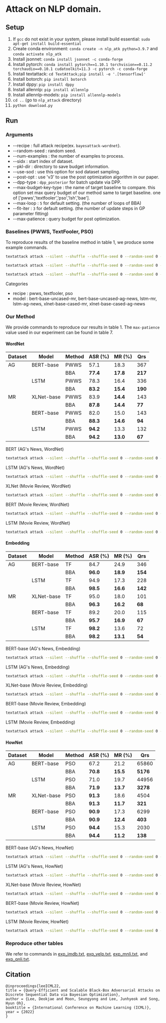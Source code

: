 # Attack on NLP domain.

## Setup
1. If `gcc` do not exist in your system, please install build essential: `sudo apt-get install build-essential`
2. Create conda environment: `conda create -n nlp_atk python=3.9.7` and `conda activate nlp_atk`
3. Install jsonnet: `conda install jsonnet -c conda-forge`
4. Install pytorch: `conda install pytorch==1.10.1 torchvision==0.11.2 torchaudio==0.10.1 cudatoolkit=11.3 -c pytorch -c conda-forge`
5. Install textattack: `cd TextAttack;pip install -e '.[tensorflow]'`
6. Install botorch: `pip install botorch`
7. Install dppy: `pip install dppy`
8. Install allennlp: `pip install allennlp`
9. Install allennlp-models: `pip install allennlp-models`
10. `cd ..` (go to `nlp_attack` directory)
11. `python download.py`
## Run

### Arguments
* --recipe : full attack recipe(ex. `bayesattack-wordnet`).
* --random-seed : random seed.
* --num-examples : the number of examples to process.
* --sidx : start index of dataset.
* --pkl-dir : directory to save budget information.
* --use-sod : use this option for sod dataset sampling.
* --post-opt : use 'v3' to use the post optimization algorithm in our paper.
* --dpp-type : `dpp_posterior` for batch update via DPP.
* --max-budget-key-type : the name of target baseline to compare. this option set max query budget of our method same to target baseline. one of ['pwws','textfooler','pso','lsh','bae'].
* --max-loop : `5` for default setting. (the number of loops of BBA)
* --fit-iter : `3` for default setting. (the number of update steps in GP parameter fitting)
* --max-patience : query budget for post optimization.


### Baselines (PWWS, TextFooler, PSO)
To reproduce results of the baseline method in table 1, we produce some example commands.

```bash
textattack attack --silent --shuffle --shuffle-seed 0 --random-seed 0 --product-space --recipe pwws --model bert-base-uncased-mr --num-examples 500 --sidx 0 --pkl-dir RESULTS
```

```bash
textattack attack --silent --shuffle --shuffle-seed 0 --random-seed 0 --product-space --recipe textfooler --model lstm-ag-news --num-examples 500 --sidx 0 --pkl-dir RESULTS
```

```bash
textattack attack --silent --shuffle --shuffle-seed 0 --random-seed 0 --product-space --recipe pso --model xlnet-base-cased-mr --num-examples 500 --sidx 0 --pkl-dir RESULTS
```

Categories
* recipe : pwws, textfooler, pso 
* model : bert-base-uncased-mr, bert-base-uncased-ag-news, lstm-mr, lstm-ag-news, xlnet-base-cased-mr, xlnet-base-cased-ag-news

### Our Method
We provide commands to reproduce our results in table 1. The `max-patience` value used in our experiment can be found in table 7.

#### WordNet 
|Dataset|Model|Method | ASR (\%)| MR (\%)| Qrs |
|---|---|---|---|---|---|
|AG|BERT-base| PWWS| 57.1| 18.3|   367|
||    | BBA| __77.4__| __17.8__|   __217__|
||LSTM| PWWS| 78.3| 16.4|   336|
||    | BBA| __83.2__| __15.4__|   __190__|
|MR|XLNet-base| PWWS| 83.9| __14.4__|   143|
||    | BBA| __87.8__| __14.4__|    __77__|
||BERT-base| PWWS| 82.0| 15.0|   143|
||    | BBA| __88.3__| __14.6__|    __94__|
||LSTM| PWWS| __94.2__| 13.3|   132|
||    | BBA| __94.2__| __13.0__|    __67__|

BERT (AG's News, WordNet)
```bash
textattack attack --silent --shuffle --shuffle-seed 0 --random-seed 0 --recipe bayesattack-wordnet --model bert-base-uncased-ag-news --num-examples 500 --sidx 0 --pkl-dir RESULTS --post-opt v3 --use-sod --dpp-type dpp_posterior --max-budget-key-type pwws --max-patience 50
```
LSTM (AG's News, WordNet)
```bash
textattack attack --silent --shuffle --shuffle-seed 0 --random-seed 0 --recipe bayesattack-wordnet --model lstm-ag-news --num-examples 500 --sidx 0 --pkl-dir RESULTS --post-opt v3 --use-sod --dpp-type dpp_posterior --max-budget-key-type pwws --max-patience 50
```
XLNet (Movie Review, WordNet)
```bash
textattack attack --silent --shuffle --shuffle-seed 0 --random-seed 0 --recipe bayesattack-wordnet --model xlnet-base-cased-mr --num-examples 500 --sidx 0 --pkl-dir RESULTS --post-opt v3 --use-sod --dpp-type dpp_posterior --max-budget-key-type pwws --max-patience 100
```
BERT (Movie Review, WordNet)
```bash
textattack attack --silent --shuffle --shuffle-seed 0 --random-seed 0 --recipe bayesattack-wordnet --model bert-base-uncased-mr --num-examples 500 --sidx 0 --pkl-dir RESULTS --post-opt v3 --use-sod --dpp-type dpp_posterior --max-budget-key-type pwws --max-patience 50
```
LSTM (Movie Review, WordNet)
```bash
textattack attack --silent --shuffle --shuffle-seed 0 --random-seed 0 --recipe bayesattack-wordnet --model lstm-mr --num-examples 500 --sidx 0 --pkl-dir RESULTS --post-opt v3 --use-sod --dpp-type dpp_posterior --max-budget-key-type pwws --max-patience 50
```



#### Embedding

|Dataset|Model|Method | ASR (\%)| MR (\%)| Qrs | 
|---|---|---|---|---|---|
|AG|BERT-base|   TF| 84.7| 24.9|   346|
||    | BBA| __96.0__| __18.9__|   __154__|
||LSTM|   TF| 94.9| 17.3|   228|
||    | BBA| __98.5__| __16.6__|   __142__|
|MR|XLNet-base|   TF| 95.0| 18.0|   101|
||    | BBA| __96.3__| __16.2__|    __68__|
||BERT-base|   TF| 89.2| 20.0|   115|
||    | BBA| __95.7__| __16.9__|    __67__|
||LSTM|   TF| __98.2__| 13.6|    72|
||    | BBA| __98.2__| __13.1__|    __54__|

BERT-base (AG's News, Embedding)
```bash
textattack attack --silent --shuffle --shuffle-seed 0 --random-seed 0 --recipe bayesattack-embedding --model bert-base-uncased-ag-news --num-examples 500 --sidx 0 --pkl-dir RESULTS --post-opt v3 --use-sod --dpp-type dpp_posterior --max-budget-key-type textfooler --max-patience 20
```
LSTM (AG's News, Embedding)
```bash
textattack attack --silent --shuffle --shuffle-seed 0 --random-seed 0 --recipe bayesattack-embedding --model lstm-ag-news --num-examples 500 --sidx 0 --pkl-dir RESULTS --post-opt v3 --use-sod --dpp-type dpp_posterior --max-budget-key-type textfooler --max-patience 20
```
XLNet-base (Movie Review, Embedding)
```bash
textattack attack --silent --shuffle --shuffle-seed 0 --random-seed 0 --recipe bayesattack-embedding --model xlnet-base-cased-mr --num-examples 500 --sidx 0 --pkl-dir RESULTS --post-opt v3 --use-sod --dpp-type dpp_posterior --max-budget-key-type textfooler --max-patience 20
```
BERT-base (Movie Review, Embedding)
```bash
textattack attack --silent --shuffle --shuffle-seed 0 --random-seed 0 --recipe bayesattack-embedding --model bert-base-uncased-mr --num-examples 500 --sidx 0 --pkl-dir RESULTS --post-opt v3 --use-sod --dpp-type dpp_posterior --max-budget-key-type textfooler --max-patience 20
```
LSTM (Movie Review, Embedding)
```bash
textattack attack --silent --shuffle --shuffle-seed 0 --random-seed 0 --recipe bayesattack-embedding --model lstm-mr --num-examples 500 --sidx 0 --pkl-dir RESULTS --post-opt v3 --use-sod --dpp-type dpp_posterior --max-budget-key-type textfooler --max-patience 20
```

#### HowNet

|Dataset|Model|Method | ASR (\%)| MR (\%)| Qrs |
|---|---|---|---|---|---|
|AG|BERT-base|  PSO| 67.2| 21.2| 65860|
||    |BBA| __70.8__| __15.5__|  __5176__|
||LSTM|  PSO| 71.0| 19.7| 44956|
||    | BBA| __71.9__| __13.7__|  __3278__|
|MR|XLNet-base|  PSO| __91.3__| 18.6|  4504|
||    | BBA| __91.3__| __11.7__|   __321__|
||BERT-base|  PSO| __90.9__| 17.3|  6299|
||    | BBA| __90.9__| __12.4__|   __403__|
||LSTM|  PSO| __94.4__| 15.3|  2030|
||    | BBA| __94.4__| __11.2__|   __138__|

BERT-base (AG's News, HowNet)
```bash
textattack attack --silent --shuffle --shuffle-seed 0 --random-seed 0 --recipe bayesattack-hownet --model bert-base-uncased-ag-news --num-examples 500 --sidx 0 --pkl-dir RESULTS --post-opt v3 --use-sod --dpp-type dpp_posterior --max-budget-key-type pso --max-patience 100
```
LSTM (AG's News, HowNet)
```bash
textattack attack --silent --shuffle --shuffle-seed 0 --random-seed 0 --recipe bayesattack-hownet --model lstm-ag-news --num-examples 500 --sidx 0 --pkl-dir RESULTS --post-opt v3 --use-sod --dpp-type dpp_posterior --max-budget-key-type pso --max-patience 100
```
XLNet-base (Movie Review, HowNet)
```bash
textattack attack --silent --shuffle --shuffle-seed 0 --random-seed 0 --recipe bayesattack-hownet --model xlnet-base-cased-mr --num-examples 500 --sidx 0 --pkl-dir RESULTS --post-opt v3 --use-sod --dpp-type dpp_posterior --max-budget-key-type pso --max-patience 100
```
BERT-base (Movie Review, HowNet)
```bash
textattack attack --silent --shuffle --shuffle-seed 0 --random-seed 0 --recipe bayesattack-hownet --model bert-base-uncased-mr --num-examples 500 --sidx 0 --pkl-dir RESULTS --post-opt v3 --use-sod --dpp-type dpp_posterior --max-budget-key-type pso --max-patience 100
```
LSTM (Movie Review, HowNet)
```bash
textattack attack --silent --shuffle --shuffle-seed 0 --random-seed 0 --recipe bayesattack-hownet --model lstm-mr  --num-examples 500 --sidx 0 --pkl-dir RESULTS --post-opt v3 --use-sod --dpp-type dpp_posterior --max-budget-key-type pso --max-patience 100
```



### Reproduce other tables
We refer to commands in [exp_imdb.txt](exp_imdb.txt), [exp_yelp.txt](exp_yelp.txt), [exp_mnli.txt](exp_mnli.txt), and [exp_qnli.txt](exp_qnli.txt).

## Citation
```
@inproceedings{leeICML22,
title = {Query-Efficient and Scalable Black-Box Adversarial Attacks on Discrete Sequential Data via Bayesian Optimization},
author = {Lee, Deokjae and Moon, Seungyong and Lee, Junhyeok and Song, Hyun Oh},
booktitle = {International Conference on Machine Learning (ICML)},
year = {2022}
}
```
